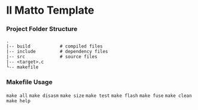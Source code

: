 # Il Matto Template


### Project Folder Structure
    .
    |-- build           # compiled files
    |-- include         # dependency files
    |-- src             # source files
    |-- <target>.c
    └-- makefile

### Makefile Usage

`make all`
`make disasm`
`make size`
`make test`
`make flash`
`make fuse`
`make clean`
`make help`